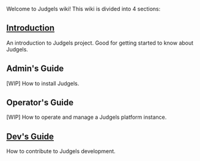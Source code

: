 Welcome to Judgels wiki! This wiki is divided into 4 sections:

## [Introduction](https://github.com/ia-toki/judgels/wiki/Introduction-to-Judgels)

An introduction to Judgels project. Good for getting started to know about Judgels.

## Admin's Guide

[WIP] How to install Judgels.

## Operator's Guide

[WIP] How to operate and manage a Judgels platform instance.

## [Dev's Guide](https://github.com/ia-toki/judgels/wiki/Dev's-Guide)

How to contribute to Judgels development.